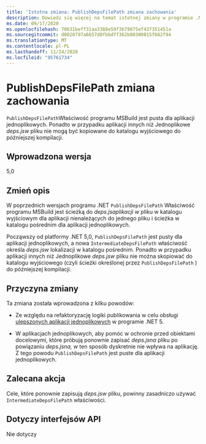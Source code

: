 ```yaml
---
title: 'Istotna zmiana: PublishDepsFilePath zmiana zachowania'
description: Dowiedz się więcej na temat istotnej zmiany w programie .NET 5,0, w której właściwość MSBuild PublishDepsFilePath jest pusta dla aplikacji jednoplikowych.
ms.date: 09/17/2020
ms.openlocfilehash: 70631beff31aa3388e59f3b79875ef437351451a
ms.sourcegitcommit: d8020797a6657d0fbbdff362b80300815f682f94
ms.translationtype: MT
ms.contentlocale: pl-PL
ms.lasthandoff: 11/24/2020
ms.locfileid: "95761734"
---
```

# <a name="publishdepsfilepath-behavior-change"></a>PublishDepsFilePath zmiana zachowania

`PublishDepsFilePath`Właściwość programu MSBuild jest pusta dla aplikacji jednoplikowych. Ponadto w przypadku aplikacji innych niż Jednoplikowe *deps.jsw* pliku nie mogą być kopiowane do katalogu wyjściowego do późniejszej kompilacji.

## <a name="version-introduced"></a>Wprowadzona wersja

5,0

## <a name="change-description"></a>Zmień opis

W poprzednich wersjach programu .NET `PublishDepsFilePath` Właściwość programu MSBuild jest ścieżką do *deps.jsaplikacji w* pliku w katalogu wyjściowym dla aplikacji nienależących do jednego pliku i ścieżka w katalogu pośrednim dla aplikacji jednoplikowych.

Począwszy od platformy .NET 5,0, `PublishDepsFilePath` jest pusty dla aplikacji jednoplikowych, a nowa `IntermediateDepsFilePath` właściwość określa *deps.jsw* lokalizacji w katalogu pośrednim. Ponadto w przypadku aplikacji innych niż Jednoplikowe *deps.jsw* pliku nie można skopiować do katalogu wyjściowego (czyli ścieżki określonej przez `PublishDepsFilePath` ) do późniejszej kompilacji.

## <a name="reason-for-change"></a>Przyczyna zmiany

Ta zmiana została wprowadzona z kilku powodów:

- Ze względu na refaktoryzację logiki publikowania w celu obsługi [ulepszonych aplikacji jednoplikowych](https://github.com/dotnet/designs/blob/master/accepted/2020/single-file/design.md) w programie .NET 5.

- W aplikacjach jednoplikowych, aby pomóc w ochronie przed obiektami docelowymi, które próbują ponownie zapisać *deps.jsna* pliku po powiązaniu *deps.jsna, w* ten sposób dyskretnie nie wpływa na aplikację. Z tego powodu `PublishDepsFilePath` jest puste dla aplikacji jednoplikowych.

## <a name="recommended-action"></a>Zalecana akcja

Cele, które ponownie zapisują *deps.jsw* pliku, powinny zasadniczo używać `IntermediateDepsFilePath` właściwości.

## <a name="affected-apis"></a>Dotyczy interfejsów API

Nie dotyczy

<!--

### Affected APIs

Not detectable via API analysis.

### Category

MSBuild

-->
